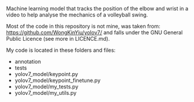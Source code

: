 Machine learning model that tracks the position of the elbow and wrist in a video to help analyse the mechanics of a volleyball swing.

Most of the code in this repository is not mine, was taken from: https://github.com/WongKinYiu/yolov7/ and falls under the GNU General Public Licence (see more in LICENCE.md).

My code is located in these folders and files:
* annotation
* tests
* yolov7_model/keypoint.py
* yolov7_model/keypoint_finetune.py
* yolov7_model/my_tests.py
* yolov7_model/my_utils.py
